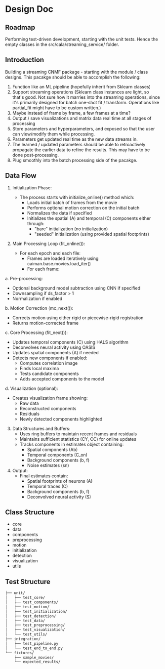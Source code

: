 # Design Doc

## Roadmap

Performing test-driven development, starting with the unit tests. Hence the empty classes in the src/cala/streaming_service/ folder.

## Introduction

Building a streaming CNMF package - starting with the module / class designs.
This pacakge should be able to accomplish the following:

1. Function like an ML pipeline (hopefully inherit from Sklearn classes)
2. Support streaming operations (Sklearn class instances are light, so that's good. Not sure how it marries into the streaming operations, since it's primarily designed for batch one-shot fit / transform. Operations like partial_fit might have to be custom written.)
3. Maybe instead of frame by frame, a few frames at a time? 
4. Output / save visualizations and matrix data real time at all stages of processing 
5. Store parameters and hyperparameters, and exposed so that the user can view/modify them while processing. 
6. Parameters get updated real time as the new data streams in. 
7. The learned / updated parameters should be able to retroactively propagate the earlier data to refine the results. This may have to be done post-processing. 
8. Plug smoothly into the batch processing side of the pacakge.

## Data Flow

1. Initialization Phase:
    * The process starts with initialize_online() method which:
        * Loads initial batch of frames from the movie
        * Performs optional motion correction on the initial batch
        * Normalizes the data if specified
        * Initializes the spatial (A) and temporal (C) components either through:
          * "bare" initialization (no initialization)
          * "seeded" initialization (using provided spatial footprints)

2. Main Processing Loop (fit_online()):
    * For each epoch and each file:
        * Frames are loaded iteratively using caiman.base.movies.load_iter()
        * For each frame:  

a. Pre-processing:

   * Optional background model subtraction using CNN if specified
   * Downsampling if ds_factor > 1
   * Normalization if enabled  

b. Motion Correction (mc_next()):

   * Corrects motion using either rigid or piecewise-rigid registration
   * Returns motion-corrected frame  

c. Core Processing (fit_next()):

   * Updates temporal components (C) using HALS algorithm
   * Deconvolves neural activity using OASIS
   * Updates spatial components (A) if needed
   * Detects new components if enabled:
      * Computes correlation image
      * Finds local maxima
      * Tests candidate components
      * Adds accepted components to the model

d. Visualization (optional):

   * Creates visualization frame showing:
     * Raw data
     * Reconstructed components
     * Residuals
     * Newly detected components highlighted

3. Data Structures and Buffers:
    * Uses ring buffers to maintain recent frames and residuals
    * Maintains sufficient statistics (CY, CC) for online updates
    * Tracks components in estimates object containing:
      * Spatial components (Ab)
      * Temporal components (C_on)
      * Background components (b, f)
      * Noise estimates (sn)
4. Output:
    * Final estimates contain:
      * Spatial footprints of neurons (A)
      * Temporal traces (C)
      * Background components (b, f)
      * Deconvolved neural activity (S)

## Class Structure

* core
* data
* components
* preprocessing
* motion
* initialization
* detection
* visualization
* utils


## Test Structure
```sh
├── unit/
│   ├── test_core/
│   ├── test_components/
│   ├── test_motion/
│   ├── test_initialization/
│   ├── test_detection/
│   ├── test_data/
│   ├── test_preprocessing/
│   ├── test_visualization/
│   └── test_utils/
├── integration/
│   ├── test_pipeline.py
│   └── test_end_to_end.py
└── fixtures/
    ├── sample_movies/
    └── expected_results/
```